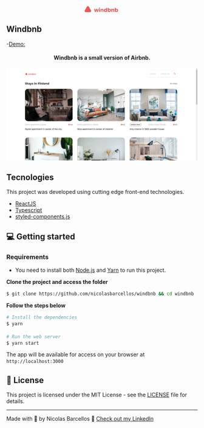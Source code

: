 <div align="center">
  <img src=".github/logo.png" alt="Windbnb logo">
</div>


## Windbnb

-[Demo:](https://windbnb-dev.vercel.app)


<h4 align="center">
  Windbnb is a small version of Airbnb.
</h4>

![Windbnb preview](.github/windbnb-preview.png)

## Tecnologies

This project was developed using cutting edge front-end technologies.

- [ReactJS](https://reactjs.org/)
- [Typescript](https://www.typescriptlang.org/)
- [styled-components.js](https://styled-components.com)

## 💻 Getting started

### Requirements

- You need to install both [Node.js](https://nodejs.org/en/download/) and [Yarn](https://yarnpkg.com/) to run this project.

**Clone the project and access the folder**

```bash
$ git clone https://github.com/nicolasbarcellos/windbnb && cd windbnb
```

**Follow the steps below**

```bash
# Install the dependencies
$ yarn

# Run the web server
$ yarn start
```

The app will be available for access on your browser at `http://localhost:3000`

## 📝 License

This project is licensed under the MIT License - see the [LICENSE](LICENSE) file for details.

---

Made with 💜 by Nicolas Barcellos 👋 [Check out my LinkedIn](https://www.linkedin.com/in/nicolas-barcellos-868b341ab/)
